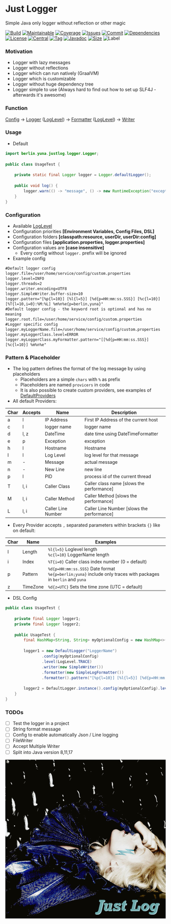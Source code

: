 # Just Logger
Simple Java only logger without reflection or other magic

[![Build][build_shield]][build_link]
[![Maintainable][maintainable_shield]][maintainable_link]
[![Coverage][coverage_shield]][coverage_link]
[![Issues][issues_shield]][issues_link]
[![Commit][commit_shield]][commit_link]
[![Dependencies][dependency_shield]][dependency_link]
[![License][license_shield]][license_link]
[![Central][central_shield]][central_link]
[![Tag][tag_shield]][tag_link]
[![Javadoc][javadoc_shield]][javadoc_link]
[![Size][size_shield]][size_shield]
![Label][label_shield]

[build_shield]: https://github.com/YunaBraska/just-log/workflows/Daily/badge.svg
[build_link]: https://github.com/YunaBraska/just-log/actions?query=workflow%3ADaily
[maintainable_shield]: https://img.shields.io/codeclimate/maintainability/YunaBraska/just-log?style=flat-square
[maintainable_link]: https://codeclimate.com/github/YunaBraska/just-log/maintainability
[coverage_shield]: https://img.shields.io/codeclimate/coverage/YunaBraska/just-log?style=flat-square
[coverage_link]: https://codeclimate.com/github/YunaBraska/just-log/test_coverage
[issues_shield]: https://img.shields.io/github/issues/YunaBraska/just-log?style=flat-square
[issues_link]: https://github.com/YunaBraska/just-log/commits/main
[commit_shield]: https://img.shields.io/github/last-commit/YunaBraska/just-log?style=flat-square
[commit_link]: https://github.com/YunaBraska/just-log/issues
[license_shield]: https://img.shields.io/github/license/YunaBraska/just-log?style=flat-square
[license_link]: https://github.com/YunaBraska/just-log/blob/main/LICENSE
[dependency_shield]: https://img.shields.io/librariesio/github/YunaBraska/just-log?style=flat-square
[dependency_link]: https://libraries.io/github/YunaBraska/just-log
[central_shield]: https://img.shields.io/maven-central/v/berlin.yuna/just-log?style=flat-square
[central_link]:https://search.maven.org/artifact/berlin.yuna/just-log
[tag_shield]: https://img.shields.io/github/v/tag/YunaBraska/just-log?style=flat-square
[tag_link]: https://github.com/YunaBraska/just-log/releases
[javadoc_shield]: https://javadoc.io/badge2/berlin.yuna/just-log/javadoc.svg?style=flat-square
[javadoc_link]: https://javadoc.io/doc/berlin.yuna/just-log
[size_shield]: https://img.shields.io/github/repo-size/YunaBraska/just-log?style=flat-square
[label_shield]: https://img.shields.io/badge/Yuna-QueenInside-blueviolet?style=flat-square
[gitter_shield]: https://img.shields.io/gitter/room/YunaBraska/just-log?style=flat-square
[gitter_link]: https://gitter.im/just-log/Lobby

### Motivation

* Logger with lazy messages
* Logger without reflections
* Logger which can run natively (GraalVM)
* Logger which is customizable
* Logger without huge dependency tree
* Logger simple to use (Always hard to find out how to set up SLF4J - afterwards it's awesome)

### Function

[Config](https://github.com/YunaBraska/just-log/tree/main/src/main/java/berlin/yuna/justlog/config)
-> [Logger](https://github.com/YunaBraska/just-log/tree/main/src/main/java/berlin/yuna/justlog/logger) ([LogLevel](https://github.com/YunaBraska/just-log/blob/main/src/main/java/berlin/yuna/justlog/model/LogLevel.java))
-> [Formatter](https://github.com/YunaBraska/just-log/tree/main/src/main/java/berlin/yuna/justlog/formatter) ([LogLevel](https://github.com/YunaBraska/just-log/tree/main/src/main/java/berlin/yuna/justlog/provider))
-> [Writer](https://github.com/YunaBraska/just-log/tree/main/src/main/java/berlin/yuna/justlog/writer)

### Usage

* Default

```Java
import berlin.yuna.justlog.logger.Logger;

public class UsageTest {

    private static final Logger logger = Logger.defaultLogger();

    public void log() {
        logger.warn(() -> "message", () -> new RuntimeException("exception"));
    }
}
```

### Configuration

* Available [LogLevel](https://github.com/YunaBraska/just-log/blob/main/src/main/java/berlin/yuna/justlog/model/LogLevel.java)
* Configuration priorities **\[Environment Variables, Config Files, DSL\]**
* Configuration folders **\[classpath:resource, userDir, userDir:config\]**
* Configuration files **\[application.properties, logger.properties\]**
* Configuration values are **\[case insensitive]**
    * Every config without `logger.` prefix will be ignored
* Example config

```properties
#Default logger config
logger.file=/user/home/service/config/custom.properties
logger.level=INFO
logger.threads=2
logger.writer.encoding=UTF8
logger.SimpleWriter.buffer-size=10
logger.pattern="[%p{l=10}] [%l{l=5}] [%d{p=HH:mm:ss.SSS}] [%c{l=10}] [%T{l=10,i=0}:%M:%L] %m%n%e{p=berlin,yuna}"
#Default logger config - the keyword root is optional and has no meaning
logger.root.file=/user/home/service/config/custom.properties
#Logger specific config
logger.myLoggerName.file=/user/home/service/config/custom.properties
logger.myLoggerClass.level=ERROR
logger.myLoggerClass.myFormatter.pattern="[[%d{p=HH:mm:ss.SSS}] [%c{l=10}] %m%n%e"
```

### Pattern & Placeholder

* The log pattern defines the format of the log message by using placeholders
    * Placeholders are a simple `chars` with `%` as prefix
    * Placeholders are named `provicers` in code
    * It is also possible to create custom providers, see examples
      of [DefaultProviders](https://github.com/YunaBraska/just-log/tree/main/src/main/java/berlin/yuna/justlog/provider)
* All default Providers:

| Char | Accepts | Name               | Description                                  |
|------|---------|--------------------|----------------------------------------------|
| a    | l       | IP Address         | First IP Address of the current host         |
| c    | l       | logger name        | logger name                                  |
| d    | l, z    | DateTime           | date time using DateTimeFormatter            |
| e    | p       | Exception          | exception                                    |
| h    | l       | Hostname           | Hostname                                     |
| l    | l       | Log Level          | log level for that message                   |
| m    | -       | Message            | actual message                               |
| n    | -       | New Line           | new line                                     |
| p    | l       | PID                | process id of the current thread             |
| T    | l, i    | Caller Class       | Caller class name \[slows the performance\]  |
| M    | l, i    | Caller Method      | Caller Method \[slows the performance\]      |
| L    | l, i    | Caller Line Number | Caller Line Number \[slows the performance\] |

* Every Provider accepts `,` separated parameters within brackets `{}` like on default:

| Char | Name               | Examples                                                       |
|------|--------------------|----------------------------------------------------------------|
| l    | Length             | `%l{l=5}` Loglevel length  <br /> `%c{l=10}` LoggerName length |
| i    | Index              | `%T{i=0}` Caller class index number (0 = default)              |
| p    | Pattern            | `%d{p=HH:mm:ss.SSS}` Date format <br /> `%e{p=berlin;yuna}` include only traces with packages in `berlin` and `yuna`         |
| z    | TimeZone           | `%d{z=UTC}` Sets the time zone (UTC = default)               |

* DSL Config

```Java
public class UsageTest {

    private final Logger logger1;
    private final Logger logger2;

    public UsageTest {
        final HashMap<String, String> myOptionalConfig = new HashMap<>();

        logger1 = new DefaultLogger("LoggerName")
                .config(myOptionalConfig)
                .level(LogLevel.TRACE)
                .writer(new SimpleWriter())
                .formatter(new SimpleLogFormatter())
                .formatter().pattern("[%p{l=10}] [%l{l=5}] [%d{p=HH:mm:ss.SSS}] [%c{l=10}] [%T{l=10,i=0}:%M:%L] %m%n%e{p=berlin,yuna}").logger();

        logger2 = DefaultLogger.instance().config(myOptionalConfig).level(LogLevel.TRACE);
    }
}
```

### TODOs

* [ ] Test the logger in a project
* [ ] String format message
* [ ] Config to enable automatically Json / Line logging
* [ ] FileWriter
* [ ] Accept Multiple Writer
* [ ] Split into Java version 8,11,17

![logo](src/test/resources/logo.png)
